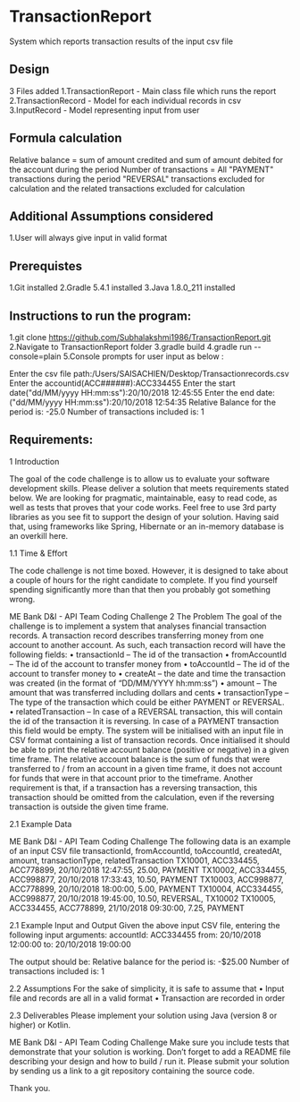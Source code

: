 # TransactionReport
System which reports transaction results of the input csv file



Design
-------
3 Files added 
1.TransactionReport  - Main class file which runs the report
2.TransactionRecord - Model for each individual records in csv
3.InputRecord - Model representing input from user

Formula calculation
-------------------
Relative balance = sum of amount credited and sum of amount debited for the account during the period
Number of transactions = All "PAYMENT" transactions during the period
"REVERSAL" transactions excluded for calculation and the related transactions excluded for calculation

Additional Assumptions considered
----------------------------------
1.User will always give input in valid format 

Prerequistes 
------------
1.Git installed
2.Gradle 5.4.1 installed
3.Java 1.8.0_211 installed

Instructions to run the program:
--------------------------------
1.git clone https://github.com/Subhalakshmi1986/TransactionReport.git
2.Navigate to TransactionReport folder
3.gradle build
4.gradle run --console=plain
5.Console prompts for user input as below :

Enter the csv file path:/Users/SAISACHIEN/Desktop/Transactionrecords.csv
Enter the accountid(ACC######):ACC334455
Enter the start date("dd/MM/yyyy HH:mm:ss"):20/10/2018 12:45:55
Enter the end date:("dd/MM/yyyy HH:mm:ss"):20/10/2018 12:54:35
Relative Balance for the period is: -25.0
Number of transactions included is: 1





Requirements:
-------------

1 Introduction

The goal of the code challenge is to allow us to evaluate your software
development skills.
Please deliver a solution that meets requirements stated below.
We are looking for pragmatic, maintainable, easy to read code, as well
as tests that proves that your code works.
Feel free to use 3rd party libraries as you see fit to support the design
of your solution. Having said that, using frameworks like Spring,
Hibernate or an in-memory database is an overkill here.

1.1 Time & Effort

The code challenge is not time boxed. However, it is designed to take
about a couple of hours for the right candidate to complete. If you find
yourself spending significantly more than that then you probably got
something wrong.

ME Bank D&I - API Team Coding Challenge
2 The Problem
The goal of the challenge is to implement a system that analyses
financial transaction records.
A transaction record describes transferring money from one account to
another account. As such, each transaction record will have the
following fields:
• transactionId – The id of the transaction
• fromAccountId – The id of the account to transfer money from
• toAccountId – The id of the account to transfer money to
• createAt – the date and time the transaction was created (in the
format of
“DD/MM/YYYY hh:mm:ss”)
• amount – The amount that was transferred including dollars and
cents
• transactionType – The type of the transaction which could be
either PAYMENT or REVERSAL.
• relatedTransaction – In case of a REVERSAL transaction, this
will contain the id of the transaction it is reversing. In case of a
PAYMENT transaction this field would be empty.
The system will be initialised with an input file in CSV format containing
a list of transaction records.
Once initialised it should be able to print the relative account balance
(positive or negative) in a given time frame.
The relative account balance is the sum of funds that were transferred
to / from an account in a given time frame, it does not account for funds
that were in that account prior to the timeframe.
Another requirement is that, if a transaction has a reversing transaction,
this transaction should be omitted from the calculation, even if the
reversing transaction is outside the given time frame.

2.1 Example Data

ME Bank D&I - API Team Coding Challenge
The following data is an example of an input CSV file transactionId,
fromAccountId, toAccountId, createdAt, amount, transactionType,
relatedTransaction
TX10001, ACC334455, ACC778899, 20/10/2018 12:47:55, 25.00, PAYMENT
TX10002, ACC334455, ACC998877, 20/10/2018 17:33:43, 10.50, PAYMENT
TX10003, ACC998877, ACC778899, 20/10/2018 18:00:00, 5.00, PAYMENT
TX10004, ACC334455, ACC998877, 20/10/2018 19:45:00, 10.50, REVERSAL,
TX10002 TX10005, ACC334455, ACC778899, 21/10/2018 09:30:00, 7.25,
PAYMENT

2.1 Example Input and Output
Given the above input CSV file, entering the following input arguments:
accountId:
ACC334455 from:
20/10/2018 12:00:00
to: 20/10/2018
19:00:00

The output should be:
Relative balance for the period is: -$25.00
Number of transactions included is: 1

2.2 Assumptions
For the sake of simplicity, it is safe to assume that
• Input file and records are all in a valid format
• Transaction are recorded in order

2.3 Deliverables
Please implement your solution using Java (version 8 or higher) or Kotlin.

ME Bank D&I - API Team Coding Challenge
Make sure you include tests that demonstrate that your solution is working.
Don’t forget to add a README file describing your design and how to build
/ run it.
Please submit your solution by sending us a link to a git repository
containing the source code.

Thank you.


